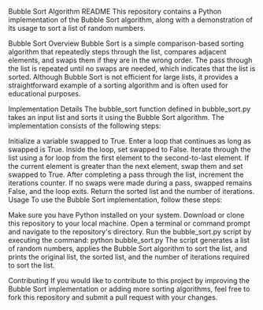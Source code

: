 Bubble Sort Algorithm README
This repository contains a Python implementation of the Bubble Sort algorithm, along with a demonstration of its usage to sort a list of random numbers.

Bubble Sort Overview
Bubble Sort is a simple comparison-based sorting algorithm that repeatedly steps through the list, compares adjacent elements, and swaps them if they are in the wrong order. The pass through the list is repeated until no swaps are needed, which indicates that the list is sorted. Although Bubble Sort is not efficient for large lists, it provides a straightforward example of a sorting algorithm and is often used for educational purposes.

Implementation Details
The bubble_sort function defined in bubble_sort.py takes an input list and sorts it using the Bubble Sort algorithm. The implementation consists of the following steps:

Initialize a variable swapped to True.
Enter a loop that continues as long as swapped is True.
Inside the loop, set swapped to False.
Iterate through the list using a for loop from the first element to the second-to-last element.
If the current element is greater than the next element, swap them and set swapped to True.
After completing a pass through the list, increment the iterations counter.
If no swaps were made during a pass, swapped remains False, and the loop exits.
Return the sorted list and the number of iterations.
Usage
To use the Bubble Sort implementation, follow these steps:

Make sure you have Python installed on your system.
Download or clone this repository to your local machine.
Open a terminal or command prompt and navigate to the repository's directory.
Run the bubble_sort.py script by executing the command: python bubble_sort.py
The script generates a list of random numbers, applies the Bubble Sort algorithm to sort the list, and prints the original list, the sorted list, and the number of iterations required to sort the list.




Contributing
If you would like to contribute to this project by improving the Bubble Sort implementation or adding more sorting algorithms, feel free to fork this repository and submit a pull request with your changes.
